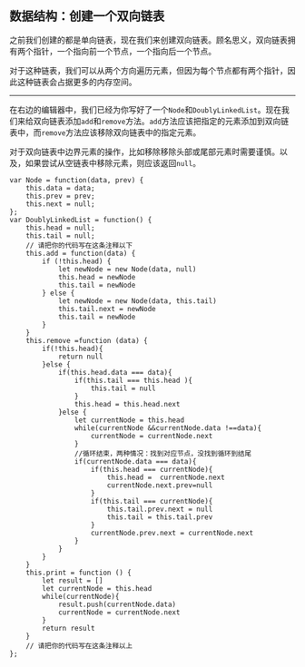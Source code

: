 ## 数据结构：创建一个双向链表

之前我们创建的都是单向链表，现在我们来创建双向链表。顾名思义，双向链表拥有两个指针，一个指向前一个节点，一个指向后一个节点。

对于这种链表，我们可以从两个方向遍历元素，但因为每个节点都有两个指针，因此这种链表会占据更多的内存空间。



------



在右边的编辑器中，我们已经为你写好了一个`Node`和`DoublyLinkedList`。现在我们来给双向链表添加`add`和`remove`方法。`add`方法应该把指定的元素添加到双向链表中，而`remove`方法应该移除双向链表中的指定元素。

对于双向链表中边界元素的操作，比如移除移除头部或尾部元素时需要谨慎。以及，如果尝试从空链表中移除元素，则应该返回`null`。

```
var Node = function(data, prev) {
    this.data = data;
    this.prev = prev;
    this.next = null;
};
var DoublyLinkedList = function() {
    this.head = null;
    this.tail = null;
    // 请把你的代码写在这条注释以下
    this.add = function(data) {
        if (!this.head) {
            let newNode = new Node(data, null)
            this.head = newNode
            this.tail = newNode
        } else {
            let newNode = new Node(data, this.tail)
            this.tail.next = newNode
            this.tail = newNode
        }
    }
    this.remove =function (data) {
        if(!this.head){
            return null
        }else {
            if(this.head.data === data){
                if(this.tail === this.head ){
                    this.tail = null
                }
                this.head = this.head.next
            }else {
                let currentNode = this.head
                while(currentNode &&currentNode.data !==data){
                    currentNode = currentNode.next
                }
                //循环结束，两种情况：找到对应节点，没找到循环到结尾
                if(currentNode.data === data){
                    if(this.head === currentNode){
                        this.head =  currentNode.next
                        currentNode.next.prev=null
                    }
                    if(this.tail === currentNode){
                        this.tail.prev.next = null
                        this.tail = this.tail.prev
                    }
                    currentNode.prev.next = currentNode.next
                }
            }
        }
    }
    this.print = function () {
        let result = []
        let currentNode = this.head
        while(currentNode){
            result.push(currentNode.data)
            currentNode = currentNode.next
        }
        return result
    }
    // 请把你的代码写在这条注释以上
};

```

